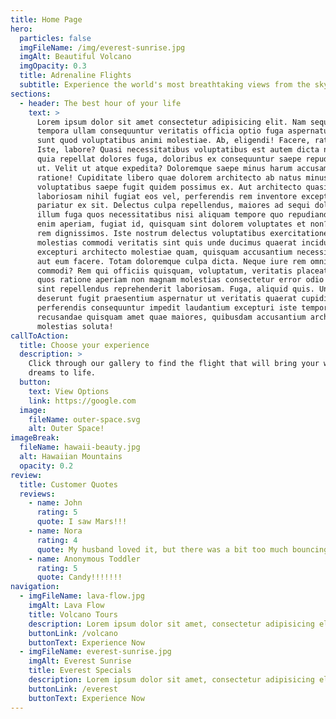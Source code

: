 ```yaml
---
title: Home Page
hero:
  particles: false
  imgFileName: /img/everest-sunrise.jpg
  imgAlt: Beautiful Volcano
  imgOpacity: 0.3
  title: Adrenaline Flights
  subtitle: Experience the world's most breathtaking views from the sky
sections:
  - header: The best hour of your life
    text: >
      Lorem ipsum dolor sit amet consectetur adipisicing elit. Nam sequi, ver
      tempora ullam consequuntur veritatis officia optio fuga aspernatur odit
      sunt quod voluptatibus animi molestiae. Ab, eligendi! Facere, ratione ab.
      Iste, labore? Quasi necessitatibus voluptatibus est autem dicta non eos
      quia repellat dolores fuga, doloribus ex consequuntur saepe repudiandae
      ut. Velit ut atque expedita? Doloremque saepe minus harum accusamus
      ratione! Cupiditate libero quae dolorem architecto ab natus minus, dolore,
      voluptatibus saepe fugit quidem possimus ex. Aut architecto quasi
      laboriosam nihil fugiat eos vel, perferendis rem inventore excepturi
      pariatur ex sit. Delectus culpa repellendus, maiores ad sequi dolores
      illum fuga quos necessitatibus nisi aliquam tempore quo repudiandae rem
      enim aperiam, fugiat id, quisquam sint dolorem voluptates et non? Nobis,
      rem dignissimos. Iste nostrum delectus voluptatibus exercitationem, quo
      molestias commodi veritatis sint quis unde ducimus quaerat incidunt alias
      excepturi architecto molestiae quam, quisquam accusantium necessitatibus
      aut eum facere. Totam doloremque culpa dicta. Neque iure rem omnis
      commodi? Rem qui officiis quisquam, voluptatum, veritatis placeat nemo
      quos ratione aperiam non magnam molestias consectetur error odio debitis
      sint repellendus reprehenderit laboriosam. Fuga, aliquid quis. Unde hic
      deserunt fugit praesentium aspernatur ut veritatis quaerat cupiditate quo
      perferendis consequuntur impedit laudantium excepturi iste tempora sed
      recusandae quisquam amet quae maiores, quibusdam accusantium architecto
      molestias soluta!
callToAction:
  title: Choose your experience
  description: >
    Click through our gallery to find the flight that will bring your wildest
    dreams to life.
  button:
    text: View Options
    link: https://google.com
  image:
    fileName: outer-space.svg
    alt: Outer Space!
imageBreak:
  fileName: hawaii-beauty.jpg
  alt: Hawaiian Mountains
  opacity: 0.2
review:
  title: Customer Quotes
  reviews:
    - name: John
      rating: 5
      quote: I saw Mars!!!
    - name: Nora
      rating: 4
      quote: My husband loved it, but there was a bit too much bouncing for my taste.
    - name: Anonymous Toddler
      rating: 5
      quote: Candy!!!!!!!
navigation:
  - imgFileName: lava-flow.jpg
    imgAlt: Lava Flow
    title: Volcano Tours
    description: Lorem ipsum dolor sit amet, consectetur adipisicing elit. Similique, minus.
    buttonLink: /volcano
    buttonText: Experience Now
  - imgFileName: everest-sunrise.jpg
    imgAlt: Everest Sunrise
    title: Everest Specials
    description: Lorem ipsum dolor sit amet, consectetur adipisicing elit. Similique, minus.
    buttonLink: /everest
    buttonText: Experience Now
---
```

